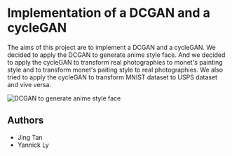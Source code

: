 # Implementation of a DCGAN and a cycleGAN

The aims of this project are to implement a DCGAN and a cycleGAN.
We decided to apply the DCGAN to generate anime style face.
And we decided to apply the cycleGAN to transform real photographies to monet's painting style and to transform monet's paiting style to real photographies. We also tried to apply the cycleGAN to transform MNIST dataset to USPS dataset and vive versa.

![DCGAN to generate anime style face](https://github.com/YannickLy/DeepLearning-Project-ENSAE-2020/raw/master/epoch%20260.png)

## Authors

* Jing Tan
* Yannick Ly
